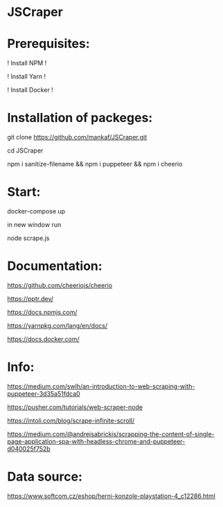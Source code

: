 # JSCraper

# Prerequisites:

! Install NPM !

! Install Yarn !

! Install Docker !

# Installation of packeges:


git clone https://github.com/mankaf/JSCraper.git

cd JSCraper

npm i sanitize-filename && npm i puppeteer && npm i cheerio


# Start:

docker-compose up

in new window run

node scrape.js



# Documentation:

https://github.com/cheeriojs/cheerio

https://pptr.dev/

https://docs.npmjs.com/

https://yarnpkg.com/lang/en/docs/

https://docs.docker.com/

# Info:

https://medium.com/swlh/an-introduction-to-web-scraping-with-puppeteer-3d35a51fdca0

https://pusher.com/tutorials/web-scraper-node

https://intoli.com/blog/scrape-infinite-scroll/

https://medium.com/@andrejsabrickis/scrapping-the-content-of-single-page-application-spa-with-headless-chrome-and-puppeteer-d040025f752b

# Data source:

https://www.softcom.cz/eshop/herni-konzole-playstation-4_c12286.html
